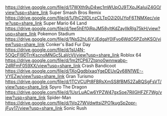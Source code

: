 https://drive.google.com/file/d/17WXth9uD4wc1mWUpOJ9TXpJKaIujZ4GO/view?usp=share_link
Super Smash Bros Remix
https://drive.google.com/file/d/1J1hC2lIDLnzCLTpO2i20lJYpF6TNMXec/view?usp=share_link
Super Mario 64 Land
https://drive.google.com/file/d/1ee5hEf0jRpJM58yltKdZayIlkRIg75kH/view?usp=share_link
Pokemon Stadium
https://drive.google.com/file/d/1NsS2hL6jYJEdgaY0IFvo6WdO5PZohKSO/view?usp=share_link
Conker's Bad Fur Day
https://drive.google.com/file/d/1sU4N-5OQcFI9DTrrKscnoMNGc5LaVcVI/view?usp=share_link
Roblox 64
https://drive.google.com/file/d/1m2fCP67Ztqno0wnnwabp-2dRFmF059XX/view?usp=share_link
Crash Bandicoot
https://drive.google.com/file/d/1XoQgdbIxaqYgeDEUxQy68N1WE--VYEZw/view?usp=share_link
Gran Turismo
https://drive.google.com/file/d/1TCVCUPt8FBRsXmSS8fBM52ZaBQSgFsVT/view?usp=share_link
Spyro The Dragon
https://drive.google.com/file/d/1UsrLuACw6YPZW47gxSoe7RiIGHFZF7Wg/view?usp=share_link
Spider-Man
https://drive.google.com/file/d/1Vp27WVdwttsjZPO1kugSp2ppr-jFuy17/view?usp=share_link
Sonic Rush
